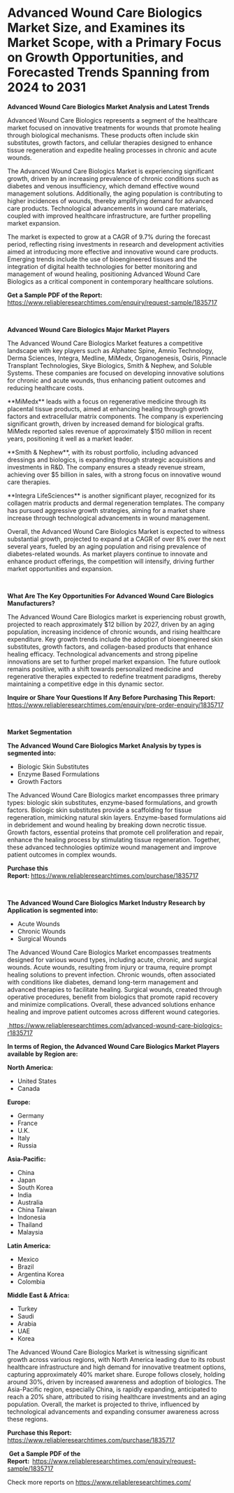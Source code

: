 <p><h1>Advanced Wound Care Biologics Market Size, and Examines its Market Scope, with a Primary Focus on Growth Opportunities, and Forecasted Trends Spanning from 2024 to 2031</h1></p><p><strong>Advanced Wound Care Biologics Market Analysis and Latest Trends</strong></p>
<p><p>Advanced Wound Care Biologics represents a segment of the healthcare market focused on innovative treatments for wounds that promote healing through biological mechanisms. These products often include skin substitutes, growth factors, and cellular therapies designed to enhance tissue regeneration and expedite healing processes in chronic and acute wounds.</p><p>The Advanced Wound Care Biologics Market is experiencing significant growth, driven by an increasing prevalence of chronic conditions such as diabetes and venous insufficiency, which demand effective wound management solutions. Additionally, the aging population is contributing to higher incidences of wounds, thereby amplifying demand for advanced care products. Technological advancements in wound care materials, coupled with improved healthcare infrastructure, are further propelling market expansion.</p><p>The market is expected to grow at a CAGR of 9.7% during the forecast period, reflecting rising investments in research and development activities aimed at introducing more effective and innovative wound care products. Emerging trends include the use of bioengineered tissues and the integration of digital health technologies for better monitoring and management of wound healing, positioning Advanced Wound Care Biologics as a critical component in contemporary healthcare solutions.</p></p>
<p><strong>Get a Sample PDF of the Report:&nbsp;</strong> <a href="https://www.reliableresearchtimes.com/enquiry/request-sample/1835717?utm_campaign=1994&utm_medium=2&utm_source=Github&utm_content=ia&utm_term=31122024&utm_id=advanced-wound-care-biologics">https://www.reliableresearchtimes.com/enquiry/request-sample/1835717</a></p>
<p>&nbsp;</p>
<p><strong>Advanced Wound Care Biologics Major Market Players</strong></p>
<p><p>The Advanced Wound Care Biologics Market features a competitive landscape with key players such as Alphatec Spine, Amnio Technology, Derma Sciences, Integra, Medline, MiMedx, Organogenesis, Osiris, Pinnacle Transplant Technologies, Skye Biologics, Smith & Nephew, and Soluble Systems. These companies are focused on developing innovative solutions for chronic and acute wounds, thus enhancing patient outcomes and reducing healthcare costs.</p><p>**MiMedx** leads with a focus on regenerative medicine through its placental tissue products, aimed at enhancing healing through growth factors and extracellular matrix components. The company is experiencing significant growth, driven by increased demand for biological grafts. MiMedx reported sales revenue of approximately $150 million in recent years, positioning it well as a market leader.</p><p>**Smith & Nephew**, with its robust portfolio, including advanced dressings and biologics, is expanding through strategic acquisitions and investments in R&D. The company ensures a steady revenue stream, achieving over $5 billion in sales, with a strong focus on innovative wound care therapies.</p><p>**Integra LifeSciences** is another significant player, recognized for its collagen matrix products and dermal regeneration templates. The company has pursued aggressive growth strategies, aiming for a market share increase through technological advancements in wound management.</p><p>Overall, the Advanced Wound Care Biologics Market is expected to witness substantial growth, projected to expand at a CAGR of over 8% over the next several years, fueled by an aging population and rising prevalence of diabetes-related wounds. As market players continue to innovate and enhance product offerings, the competition will intensify, driving further market opportunities and expansion.</p></p>
<p>&nbsp;</p>
<p><strong>What Are The Key Opportunities For Advanced Wound Care Biologics Manufacturers?</strong></p>
<p><p>The Advanced Wound Care Biologics market is experiencing robust growth, projected to reach approximately $12 billion by 2027, driven by an aging population, increasing incidence of chronic wounds, and rising healthcare expenditure. Key growth trends include the adoption of bioengineered skin substitutes, growth factors, and collagen-based products that enhance healing efficacy. Technological advancements and strong pipeline innovations are set to further propel market expansion. The future outlook remains positive, with a shift towards personalized medicine and regenerative therapies expected to redefine treatment paradigms, thereby maintaining a competitive edge in this dynamic sector.</p></p>
<p><strong>Inquire or Share Your Questions If Any Before Purchasing This Report:</strong> <a href="https://www.reliableresearchtimes.com/enquiry/pre-order-enquiry/1835717?utm_campaign=1994&utm_medium=2&utm_source=Github&utm_content=ia&utm_term=31122024&utm_id=advanced-wound-care-biologics">https://www.reliableresearchtimes.com/enquiry/pre-order-enquiry/1835717</a></p>
<p>&nbsp;</p>
<p><strong>Market Segmentation</strong></p>
<p><strong>The Advanced Wound Care Biologics Market Analysis by types is segmented into:</strong></p>
<p><ul><li>Biologic Skin Substitutes</li><li>Enzyme Based Formulations</li><li>Growth Factors</li></ul></p>
<p><p>The Advanced Wound Care Biologics market encompasses three primary types: biologic skin substitutes, enzyme-based formulations, and growth factors. Biologic skin substitutes provide a scaffolding for tissue regeneration, mimicking natural skin layers. Enzyme-based formulations aid in debridement and wound healing by breaking down necrotic tissue. Growth factors, essential proteins that promote cell proliferation and repair, enhance the healing process by stimulating tissue regeneration. Together, these advanced technologies optimize wound management and improve patient outcomes in complex wounds.</p></p>
<p><strong>Purchase this Report:&nbsp;</strong><a href="https://www.reliableresearchtimes.com/purchase/1835717?utm_campaign=1994&utm_medium=2&utm_source=Github&utm_content=ia&utm_term=31122024&utm_id=advanced-wound-care-biologics">https://www.reliableresearchtimes.com/purchase/1835717</a></p>
<p>&nbsp;</p>
<p><strong>The Advanced Wound Care Biologics Market Industry Research by Application is segmented into:</strong></p>
<p><ul><li>Acute Wounds</li><li>Chronic Wounds</li><li>Surgical Wounds</li></ul></p>
<p><p>The Advanced Wound Care Biologics Market encompasses treatments designed for various wound types, including acute, chronic, and surgical wounds. Acute wounds, resulting from injury or trauma, require prompt healing solutions to prevent infection. Chronic wounds, often associated with conditions like diabetes, demand long-term management and advanced therapies to facilitate healing. Surgical wounds, created through operative procedures, benefit from biologics that promote rapid recovery and minimize complications. Overall, these advanced solutions enhance healing and improve patient outcomes across different wound categories.</p></p>
<p><a href="https://www.reliableresearchtimes.com/advanced-wound-care-biologics-r1835717?utm_campaign=1994&utm_medium=2&utm_source=Github&utm_content=ia&utm_term=31122024&utm_id=advanced-wound-care-biologics">&nbsp;https://www.reliableresearchtimes.com/advanced-wound-care-biologics-r1835717</a></p>
<p><strong>In terms of Region, the Advanced Wound Care Biologics Market Players available by Region are:</strong></p>
<p>
    <p> <strong> North America: </strong>
        <ul>
            <li>United States</li>
            <li>Canada</li>
        </ul>
        </p> 
    <p> <strong> Europe: </strong>
        <ul>
            <li>Germany</li>
            <li>France</li>
            <li>U.K.</li>
            <li>Italy</li>
            <li>Russia</li>
        </ul>
        </p> 
    <p> <strong> Asia-Pacific: </strong>
        <ul>
            <li>China</li>
            <li>Japan</li>
            <li>South Korea</li>
            <li>India</li>
            <li>Australia</li>
            <li>China Taiwan</li>
            <li>Indonesia</li>
            <li>Thailand</li>
            <li>Malaysia</li>
        </ul>
        </p> 
    <p> <strong> Latin America: </strong>
        <ul>
            <li>Mexico</li>
            <li>Brazil</li>
            <li>Argentina Korea</li>
            <li>Colombia</li>
        </ul>
        </p> 
    <p> <strong> Middle East & Africa: </strong>
        <ul>
            <li>Turkey</li>
            <li>Saudi</li>
            <li>Arabia</li>
            <li>UAE</li>
            <li>Korea</li>
        </ul>
    </p>
    </p>
<p><p>The Advanced Wound Care Biologics Market is witnessing significant growth across various regions, with North America leading due to its robust healthcare infrastructure and high demand for innovative treatment options, capturing approximately 40% market share. Europe follows closely, holding around 30%, driven by increased awareness and adoption of biologics. The Asia-Pacific region, especially China, is rapidly expanding, anticipated to reach a 20% share, attributed to rising healthcare investments and an aging population. Overall, the market is projected to thrive, influenced by technological advancements and expanding consumer awareness across these regions.</p></p>
<p><strong>Purchase this Report: </strong><a href="https://www.reliableresearchtimes.com/purchase/1835717?utm_campaign=1994&utm_medium=2&utm_source=Github&utm_content=ia&utm_term=31122024&utm_id=advanced-wound-care-biologics">https://www.reliableresearchtimes.com/purchase/1835717</a></p>
<p>&nbsp;<strong>Get a Sample PDF of the Report:&nbsp;&nbsp;</strong><a href="https://www.reliableresearchtimes.com/enquiry/request-sample/1835717?utm_campaign=1994&utm_medium=2&utm_source=Github&utm_content=ia&utm_term=31122024&utm_id=advanced-wound-care-biologics">https://www.reliableresearchtimes.com/enquiry/request-sample/1835717</a></p>
<p><strong></strong></p>
<p>Check more reports on <a href="https://www.reliableresearchtimes.com/?utm_campaign=1994&utm_medium=2&utm_source=Github&utm_content=ia&utm_term=31122024&utm_id=advanced-wound-care-biologics">https://www.reliableresearchtimes.com/</a></p>